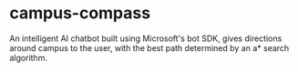 # campus-compass
An intelligent AI chatbot built using Microsoft's bot SDK, gives directions around campus to the user, with the best path determined by an a* search algorithm.
